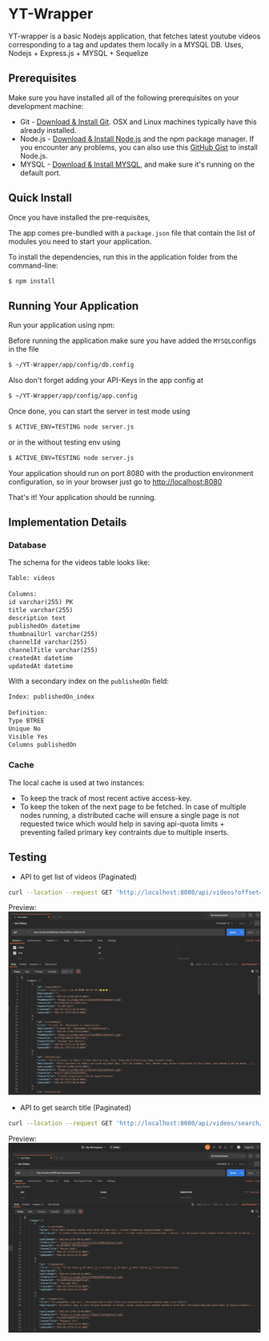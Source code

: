 # YT-Wrapper
YT-wrapper is a basic Nodejs application, that fetches latest youtube videos corresponding to a tag and updates them locally in a MYSQL DB. 
Uses, Nodejs + Express.js + MYSQL + Sequelize

## Prerequisites
Make sure you have installed all of the following prerequisites on your development machine:
* Git - [Download & Install Git](https://git-scm.com/downloads). OSX and Linux machines typically have this already installed.
* Node.js - [Download & Install Node.js](https://nodejs.org/en/download/) and the npm package manager. If you encounter any problems, you can also use this [GitHub Gist](https://gist.github.com/isaacs/579814) to install Node.js.
* MYSQL - [Download & Install MYSQL](https://dev.mysql.com/doc/refman/5.7/en/installing.html), and make sure it's running on the default port.
## Quick Install
Once you have installed the pre-requisites,

The app comes pre-bundled with a `package.json` file that contain the list of modules you need to start your application.

To install the dependencies, run this in the application folder from the command-line:

```bash
$ npm install
```
## Running Your Application

Run your application using npm:

Before running the application make sure you have added the `MYSQL`configs in the file

```bash
$ ~/YT-Wrapper/app/config/db.config
```
Also don't forget adding your API-Keys in the app config at 

```bash
$ ~/YT-Wrapper/app/config/app.config
```
Once done, you can start the server in test mode using 
```bash
$ ACTIVE_ENV=TESTING node server.js
```
or in the without testing env using

```bash
$ ACTIVE_ENV=TESTING node server.js
```
Your application should run on port 8080 with the production environment configuration, so in your browser just go to [http://localhost:8080](http://localhost:8080)

That's it! Your application should be running.

## Implementation Details

### Database

The schema for the videos table looks like:
```
Table: videos

Columns:
id varchar(255) PK
title varchar(255)
description text
publishedOn datetime
thumbnailUrl varchar(255)
channelId varchar(255)
channelTitle varchar(255)
createdAt datetime
updatedAt datetime
```

With a secondary index on the `publishedOn` field:
```
Index: publishedOn_index

Definition:
Type BTREE
Unique No
Visible Yes
Columns publishedOn
```
### Cache

The local cache is used at two instances:
- To keep the track of most recent active access-key.
- To keep the token of the next page to be fetched. In case of multiple nodes running, a distributed cache will ensure a single page is not requested twice which would help in saving api-quota limits + preventing failed primary key contraints due to multiple inserts. 

## Testing

- API to get list of videos (Paginated)

```bash
curl --location --request GET 'http://localhost:8080/api/videos?offset=20&limit=20'
```
Preview:
![Postman Screenshot](https://github.com/shan61916/yt-wrapper/blob/main/blob/image1.png)

- API to get search title (Paginated)

```bash
curl --location --request GET 'http://localhost:8080/api/videos/search/virat'
```
Preview:
![Postman Screenshot](https://github.com/shan61916/yt-wrapper/blob/main/blob/image2.png)
